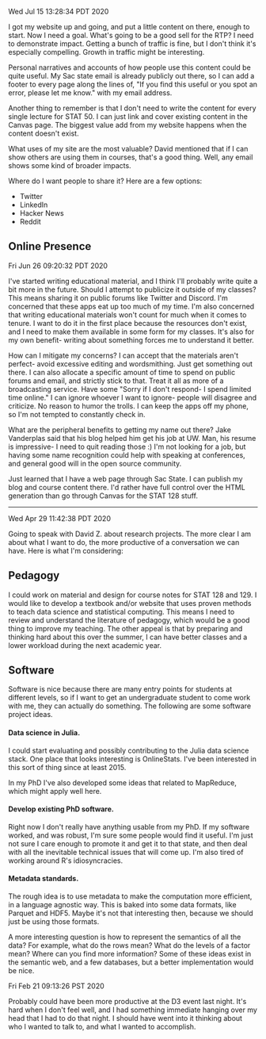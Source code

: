 Wed Jul 15 13:28:34 PDT 2020

I got my website up and going, and put a little content on there, enough to start.
Now I need a goal.
What's going to be a good sell for the RTP?
I need to demonstrate impact.
Getting a bunch of traffic is fine, but I don't think it's especially compelling.
Growth in traffic might be interesting.

Personal narratives and accounts of how people use this content could be quite useful.
My Sac state email is already publicly out there, so I can add a footer to every page along the lines of, "If you find this useful or you spot an error, please let me know." with my email address.

Another thing to remember is that I don't need to write the content for every single lecture for STAT 50.
I can just link and cover existing content in the Canvas page.
The biggest value add from my website happens when the content doesn't exist.

What uses of my site are the most valuable?
David mentioned that if I can show others are using them in courses, that's a good thing.
Well, any email shows some kind of broader impacts.

Where do I want people to share it?
Here are a few options:
- Twitter
- LinkedIn
- Hacker News
- Reddit


## Online Presence

Fri Jun 26 09:20:32 PDT 2020

I've started writing educational material, and I think I'll probably write quite a bit more in the future.
Should I attempt to publicize it outside of my classes?
This means sharing it on public forums like Twitter and Discord.
I'm concerned that these apps eat up too much of my time.
I'm also concerned that writing educational materials won't count for much when it comes to tenure.
I want to do it in the first place because the resources don't exist, and I need to make them available in some form for my classes.
It's also for my own benefit- writing about something forces me to understand it better.

How can I mitigate my concerns?
I can accept that the materials aren't perfect- avoid excessive editing and wordsmithing.
Just get something out there.
I can also allocate a specific amount of time to spend on public forums and email, and strictly stick to that.
Treat it all as more of a broadcasting service.
Have some "Sorry if I don't respond- I spend limited time online." 
I can ignore whoever I want to ignore- people will disagree and criticize.
No reason to humor the trolls.
I can keep the apps off my phone, so I'm not tempted to constantly check in.

What are the peripheral benefits to getting my name out there?
Jake Vanderplas said that his blog helped him get his job at UW.
Man, his resume is impressive- I need to quit reading those :)
I'm not looking for a job, but having some name recognition could help with speaking at conferences, and general good will in the open source community.

Just learned that I have a web page through Sac State.
I can publish my blog and course content there.
I'd rather have full control over the HTML generation than go through Canvas for the STAT 128 stuff.


------------------------------------------------------------

Wed Apr 29 11:42:38 PDT 2020

Going to speak with David Z. about research projects.
The more clear I am about what I want to do, the more productive of a conversation we can have.
Here is what I'm considering:


## Pedagogy

I could work on material and design for course notes for STAT 128 and 129.
I would like to develop a textbook and/or website that uses proven methods to teach data science and statistical computing.
This means I need to review and understand the literature of pedagogy, which would be a good thing to improve my teaching.
The other appeal is that by preparing and thinking hard about this over the summer, I can have better classes and a lower workload during the next academic year.


## Software

Software is nice because there are many entry points for students at different levels, so if I want to get an undergraduate student to come work with me, they can actually do something.
The following are some software project ideas.


#### Data science in Julia.

I could start evaluating and possibly contributing to the Julia data science stack.
One place that looks interesting is OnlineStats.
I've been interested in this sort of thing since at least 2015.

In my PhD I've also developed some ideas that related to MapReduce, which might apply well here.


#### Develop existing PhD software.

Right now I don't really have anything usable from my PhD.
If my software worked, and was robust, I'm sure some people would find it useful.
I'm just not sure I care enough to promote it and get it to that state, and then deal with all the inevitable technical issues that will come up.
I'm also tired of working around R's idiosyncracies.


#### Metadata standards.

The rough idea is to use metadata to make the computation more efficient, in a language agnostic way.
This is baked into some data formats, like Parquet and HDF5.
Maybe it's not that interesting then, because we should just be using those formats.

A more interesting question is how to represent the semantics of all the data?
For example, what do the rows mean?
What do the levels of a factor mean?
Where can you find more information?
Some of these ideas exist in the semantic web, and a few databases, but a better implementation would be nice.



Fri Feb 21 09:13:26 PST 2020

Probably could have been more productive at the D3 event last night.
It's hard when I don't feel well, and I had something immediate hanging over my head that I had to do that night.
I should have went into it thinking about who I wanted to talk to, and what I wanted to accomplish.
